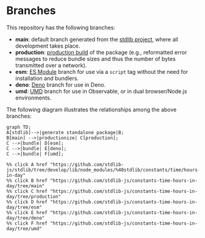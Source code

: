 <!--

@license Apache-2.0

Copyright (c) 2022 The Stdlib Authors.

Licensed under the Apache License, Version 2.0 (the "License");
you may not use this file except in compliance with the License.
You may obtain a copy of the License at

    http://www.apache.org/licenses/LICENSE-2.0

Unless required by applicable law or agreed to in writing, software
distributed under the License is distributed on an "AS IS" BASIS,
WITHOUT WARRANTIES OR CONDITIONS OF ANY KIND, either express or implied.
See the License for the specific language governing permissions and
limitations under the License.

-->

# Branches

This repository has the following branches:

-   **main**: default branch generated from the [stdlib project][stdlib-url], where all development takes place.
-   **production**: [production build][production-url] of the package (e.g., reformatted error messages to reduce bundle sizes and thus the number of bytes transmitted over a network).
-   **esm**: [ES Module][esm-url] branch for use via a `script` tag without the need for installation and bundlers.
-   **deno**: [Deno][deno-url] branch for use in Deno.
-   **umd**: [UMD][umd-url] branch for use in Observable, or in dual browser/Node.js environments.

The following diagram illustrates the relationships among the above branches:

```mermaid
graph TD;
A[stdlib]-->|generate standalone package|B;
B[main] -->|productionize| C[production];
C -->|bundle| D[esm];
C -->|bundle| E[deno];
C -->|bundle| F[umd];

%% click A href "https://github.com/stdlib-js/stdlib/tree/develop/lib/node_modules/%40stdlib/constants/time/hours-in-day"
%% click B href "https://github.com/stdlib-js/constants-time-hours-in-day/tree/main"
%% click C href "https://github.com/stdlib-js/constants-time-hours-in-day/tree/production"
%% click D href "https://github.com/stdlib-js/constants-time-hours-in-day/tree/esm"
%% click E href "https://github.com/stdlib-js/constants-time-hours-in-day/tree/deno"
%% click F href "https://github.com/stdlib-js/constants-time-hours-in-day/tree/umd"
```

[stdlib-url]: https://github.com/stdlib-js/stdlib/tree/develop/lib/node_modules/%40stdlib/constants/time/hours-in-day
[production-url]: https://github.com/stdlib-js/constants-time-hours-in-day/tree/production
[deno-url]: https://github.com/stdlib-js/constants-time-hours-in-day/tree/deno
[umd-url]: https://github.com/stdlib-js/constants-time-hours-in-day/tree/umd
[esm-url]: https://github.com/stdlib-js/constants-time-hours-in-day/tree/esm